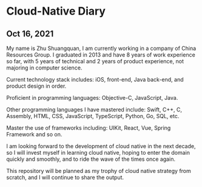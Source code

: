 # Cloud-Native Diary

## Oct 16, 2021

My name is Zhu Shuangquan, I am currently working in a company of China Resources Group. I graduated in 2013 and have 8 years of work experience so far, with 5 years of technical and 2 years of product experience, not majoring in computer science.

Current technology stack includes: iOS, front-end, Java back-end, and product design in order.

Proficient in programming languages: Objective-C, JavaScript, Java.

Other programming languages I have mastered include: Swift, C++, C, Assembly, HTML, CSS, JavaScript, TypeScript, Python, Go, SQL, etc.

Master the use of frameworks including: UIKit, React, Vue, Spring Framework and so on.

I am looking forward to the development of cloud native in the next decade, so I will invest myself in learning cloud native, hoping to enter the domain quickly and smoothly, and to ride the wave of the times once again.

This repository will be planned as my trophy of cloud native strategy from scratch, and I will continue to share the output.
